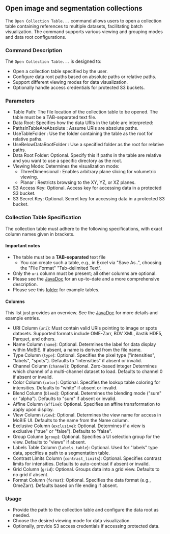 ## Open image and segmentation collections

The `Open Collection Table...` command allows users to open a collection table containing references to multiple datasets, facilitating batch visualization. The command supports various viewing and grouping modes and data root configurations.

### Command Description

The `Open Collection Table...` is designed to:

- Open a collection table specified by the user.
- Configure data root paths based on absolute paths or relative paths.
- Support different viewing modes for data visualization.
- Optionally handle access credentials for protected S3 buckets.

### Parameters

- Table Path: The file location of the collection table to be opened. The table must be a TAB-separated text file.
- Data Root: Specifies how the data URIs in the table are interpreted:
-  PathsInTableAreAbsolute : Assume URIs are absolute paths.
-  UseTableFolder : Use the folder containing the table as the root for relative paths.
-  UseBelowDataRootFolder : Use a specified folder as the root for relative paths.
- Data Root Folder: Optional. Specify this if paths in the table are relative and you want to use a specific directory as the root.
- Viewing Mode: Determines the visualization mode:
  - ThreeDimensional : Enables arbitrary plane slicing for volumetric viewing.
  - Planar : Restricts browsing to the XY, YZ, or XZ planes.
- S3 Access Key: Optional. Access key for accessing data in a protected S3 bucket.
- S3 Secret Key: Optional. Secret key for accessing data in a protected S3 bucket.

### Collection Table Specification

The collection table must adhere to the following specifications, with exact column names given in brackets. 

#### Important notes

- The table must be a **TAB-separated** text file
  - You can create such a table, e.g., in Excel via "Save As..", choosing the "File Format" "Tab-delimited Text".
- Only the `uri` column must be present; all other columns are optional.
- Please see the [JavaDoc](https://github.com/mobie/mobie-viewer-fiji/blob/main/src/main/java/org/embl/mobie/lib/table/columns/CollectionTableConstants.java) for an up-to-date and a more comprehensive description.
- Please see this [folder](https://github.com/mobie/mobie-viewer-fiji/tree/main/src/test/resources/collections) for example tables.

#### Columns

This list just provides an overview. See the [JavaDoc](https://github.com/mobie/mobie-viewer-fiji/blob/main/src/main/java/org/embl/mobie/lib/table/columns/CollectionTableConstants.java) for more details and example entries.

- URI Column (`uri`): Must contain valid URIs pointing to image or spots datasets. Supported formats include OME-Zarr, BDV XML, ilastik HDF5, Parquet, and others.
- Name Column (`name`): Optional. Determines the label for data display within MoBIE. If absent, a name is derived  from the file name.
- Type Column (`type`): Optional. Specifies the pixel type ("intensities", "labels", "spots"). Defaults to "intensities" if absent or invalid.
- Channel Column (`channel`): Optional. Zero-based integer Determines which channel of a multi-channel dataset to load. Defaults to channel 0 if absent or invalid.
- Color Column (`color`): Optional. Specifies the lookup table coloring for intensities. Defaults to "white" if absent or invalid.
- Blend Column (`blend`): Optional. Determines the blending mode ("sum" or "alpha"). Defaults to "sum" if absent or invalid.
- Affine Column (`affine`): Optional. Specifies an affine transformation to apply upon display.
- View Column (`view`): Optional. Determines the view name for access in MoBIE UI. Defaults to the name from the Name column.
- Exclusive Column (`exclusive`): Optional. Determines if a view is exclusive ("true" or "false"). Defaults to "false".
- Group Column (`group`): Optional. Specifies a UI selection group for the view. Defaults to "views" if absent.
- Labels Table Column (`labels_table`): Optional. Used for "labels" type data, specifies a path to a segmentation table.
- Contrast Limits Column (`contrast_limits`): Optional. Specifies contrast limits for intensities. Defaults to auto-contrast if absent or invalid.
- Grid Column (`grid`): Optional. Groups data into a grid view. Defaults to no grid if absent.
- Format Column (`format`): Optional. Specifies the data format (e.g., OmeZarr). Defaults based on file ending if absent.

### Usage

- Provide the path to the collection table and configure the data root as needed.
- Choose the desired viewing mode for data visualization.
- Optionally, provide S3 access credentials if accessing protected data.


